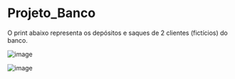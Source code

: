 # Projeto_Banco

O print abaixo representa os depósitos e saques de 2 clientes (fictícios) do banco.

![image](https://github.com/EribaldoOliveira/Projeto_Banco/assets/114995774/9d8683e3-28fb-4860-96e3-510c962386d0)

![image](https://github.com/EribaldoOliveira/Projeto_Banco/assets/114995774/b1716589-3daf-454e-b1b6-ac6f87cfb93a)

